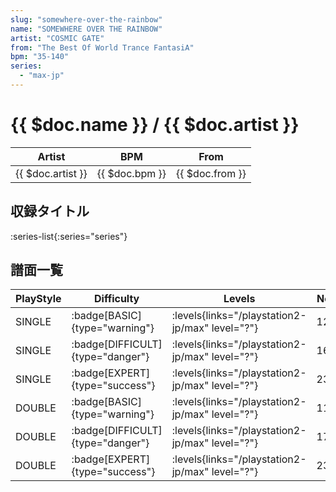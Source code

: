 ```yaml
---
slug: "somewhere-over-the-rainbow"
name: "SOMEWHERE OVER THE RAINBOW"
artist: "COSMIC GATE"
from: "The Best Of World Trance FantasiA"
bpm: "35-140"
series:
  - "max-jp"
---
```


# {{ $doc.name }} / {{ $doc.artist }}

|Artist|BPM|From|
|------|---|----|
|{{ $doc.artist }}|{{ $doc.bpm }}|{{ $doc.from }}|

## 収録タイトル

:series-list{:series="series"}

## 譜面一覧

|PlayStyle|Difficulty|Levels|Notes|Movie|
|---------|----------|------|-----|-----|
|SINGLE| :badge[BASIC]{type="warning"}| :levels{links="/playstation2-jp/max" level="?"}|123/0||
|SINGLE| :badge[DIFFICULT]{type="danger"}| :levels{links="/playstation2-jp/max" level="?"}|162/4||
|SINGLE| :badge[EXPERT]{type="success"}| :levels{links="/playstation2-jp/max" level="?"}|233/4||
|DOUBLE| :badge[BASIC]{type="warning"}| :levels{links="/playstation2-jp/max" level="?"}|114/0||
|DOUBLE| :badge[DIFFICULT]{type="danger"}| :levels{links="/playstation2-jp/max" level="?"}|179/5||
|DOUBLE| :badge[EXPERT]{type="success"}| :levels{links="/playstation2-jp/max" level="?"}|236/4||
